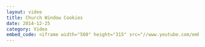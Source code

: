 ```yaml
---
layout: video
title: Church Window Cookies
date: 2014-12-25
category: Video
embed_code: <iframe width="560" height="315" src="//www.youtube.com/embed/FQSSsmTroMk" frameborder="0" allowfullscreen></iframe>
---
```

